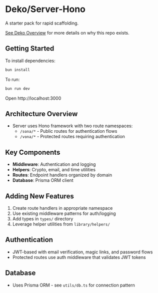 # Deko/Server-Hono

A starter pack for rapid scaffolding.

[See Deko Overview](https://github.com/mackenziebowes/deko/blob/main/README.md) for more details on why this repo exists.

## Getting Started

To install dependencies:

```sh
bun install
```

To run:

```sh
bun run dev
```

Open http://localhost:3000

## Architecture Overview

- Server uses Hono framework with two route namespaces:
  - `/sona/*` - Public routes for authentication flows
  - `/vona/*` - Protected routes requiring authentication

## Key Components

- **Middleware**: Authentication and logging
- **Helpers**: Crypto, email, and time utilities
- **Routes**: Endpoint handlers organized by domain
- **Database**: Prisma ORM client

## Adding New Features

1. Create route handlers in appropriate namespace
2. Use existing middleware patterns for auth/logging
3. Add types in `types/` directory
4. Leverage helper utilities from `library/helpers/`

## Authentication

- JWT-based with email verification, magic links, and password flows
- Protected routes use auth middleware that validates JWT tokens

## Database

- Uses Prisma ORM - see `utils/db.ts` for connection pattern
